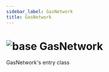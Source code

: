 ```yaml
---
sidebar_label: GasNetwork
title: GasNetwork
---
```


# <img src='/img/wiki/base.png' alt='base' classname='env-tag' /> GasNetwork
GasNetwork's entry class<br/>

